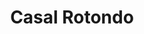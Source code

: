 ---
title: Casal Rotondo

mediaPath: /videos/cr_17_italynews-1080p.mp4
mediaPosition:  [296948.54899371124,4632815.700116255,141.95114097205806]
mediaRotation:  [0.44116586282317793,-0.5755912987286951,-0.5464735750191229,0.41884838559210674]
mediaScale: 1
cameraFOV: 30

# Pair of camera points and targets: [final point], ... , [entrance point]
cameraPath: [
    [[296945.0773627095,4632816.634415798,141.7644258078706],[296951.9268028871,4632814.791066427,142.13281010525276]]
]

animationEntry: 
---